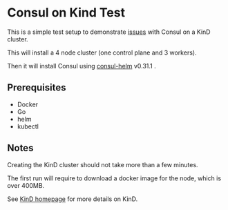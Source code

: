 # Consul on Kind Test

This is a simple test setup to demonstrate [issues](https://github.com/hashicorp/consul-helm/issues/848) with Consul on a KinD cluster.

This will install a 4 node cluster (one control plane and 3 workers).

Then it will install Consul using [consul-helm](https://github.com/hashicorp/consul-helm) v0.31.1 .

## Prerequisites

* Docker
* Go
* helm
* kubectl

## Notes

Creating the KinD cluster should not take more than a few minutes.

The first run will require to download a docker image for the node, which is over 400MB.

See [KinD homepage](https://kind.sigs.k8s.io/) for more details on KinD.

